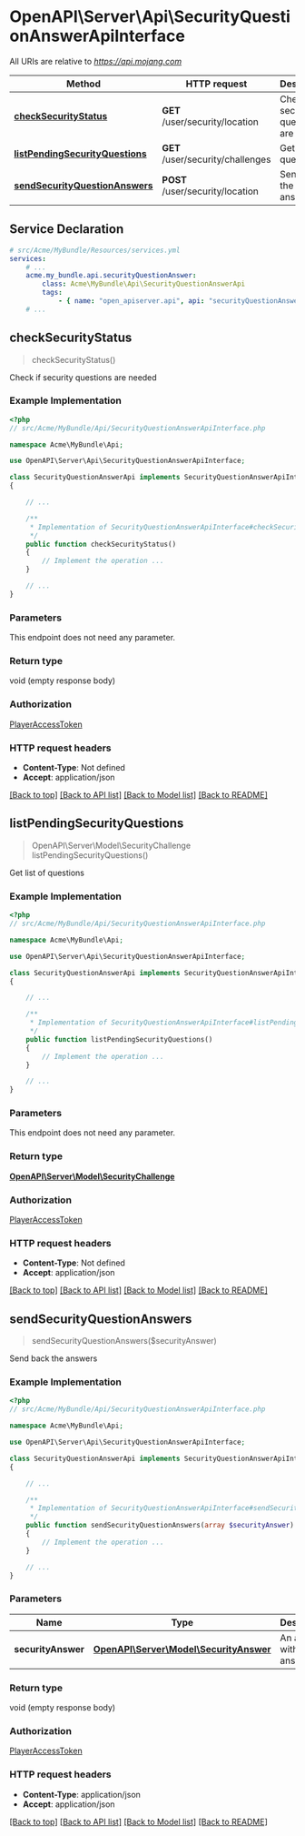 # OpenAPI\Server\Api\SecurityQuestionAnswerApiInterface

All URIs are relative to *https://api.mojang.com*

Method | HTTP request | Description
------------- | ------------- | -------------
[**checkSecurityStatus**](SecurityQuestionAnswerApiInterface.md#checkSecurityStatus) | **GET** /user/security/location | Check if security questions are needed
[**listPendingSecurityQuestions**](SecurityQuestionAnswerApiInterface.md#listPendingSecurityQuestions) | **GET** /user/security/challenges | Get list of questions
[**sendSecurityQuestionAnswers**](SecurityQuestionAnswerApiInterface.md#sendSecurityQuestionAnswers) | **POST** /user/security/location | Send back the answers


## Service Declaration
```yaml
# src/Acme/MyBundle/Resources/services.yml
services:
    # ...
    acme.my_bundle.api.securityQuestionAnswer:
        class: Acme\MyBundle\Api\SecurityQuestionAnswerApi
        tags:
            - { name: "open_apiserver.api", api: "securityQuestionAnswer" }
    # ...
```

## **checkSecurityStatus**
> checkSecurityStatus()

Check if security questions are needed

### Example Implementation
```php
<?php
// src/Acme/MyBundle/Api/SecurityQuestionAnswerApiInterface.php

namespace Acme\MyBundle\Api;

use OpenAPI\Server\Api\SecurityQuestionAnswerApiInterface;

class SecurityQuestionAnswerApi implements SecurityQuestionAnswerApiInterface
{

    // ...

    /**
     * Implementation of SecurityQuestionAnswerApiInterface#checkSecurityStatus
     */
    public function checkSecurityStatus()
    {
        // Implement the operation ...
    }

    // ...
}
```

### Parameters
This endpoint does not need any parameter.

### Return type

void (empty response body)

### Authorization

[PlayerAccessToken](../../README.md#PlayerAccessToken)

### HTTP request headers

 - **Content-Type**: Not defined
 - **Accept**: application/json

[[Back to top]](#) [[Back to API list]](../../README.md#documentation-for-api-endpoints) [[Back to Model list]](../../README.md#documentation-for-models) [[Back to README]](../../README.md)

## **listPendingSecurityQuestions**
> OpenAPI\Server\Model\SecurityChallenge listPendingSecurityQuestions()

Get list of questions

### Example Implementation
```php
<?php
// src/Acme/MyBundle/Api/SecurityQuestionAnswerApiInterface.php

namespace Acme\MyBundle\Api;

use OpenAPI\Server\Api\SecurityQuestionAnswerApiInterface;

class SecurityQuestionAnswerApi implements SecurityQuestionAnswerApiInterface
{

    // ...

    /**
     * Implementation of SecurityQuestionAnswerApiInterface#listPendingSecurityQuestions
     */
    public function listPendingSecurityQuestions()
    {
        // Implement the operation ...
    }

    // ...
}
```

### Parameters
This endpoint does not need any parameter.

### Return type

[**OpenAPI\Server\Model\SecurityChallenge**](../Model/SecurityChallenge.md)

### Authorization

[PlayerAccessToken](../../README.md#PlayerAccessToken)

### HTTP request headers

 - **Content-Type**: Not defined
 - **Accept**: application/json

[[Back to top]](#) [[Back to API list]](../../README.md#documentation-for-api-endpoints) [[Back to Model list]](../../README.md#documentation-for-models) [[Back to README]](../../README.md)

## **sendSecurityQuestionAnswers**
> sendSecurityQuestionAnswers($securityAnswer)

Send back the answers

### Example Implementation
```php
<?php
// src/Acme/MyBundle/Api/SecurityQuestionAnswerApiInterface.php

namespace Acme\MyBundle\Api;

use OpenAPI\Server\Api\SecurityQuestionAnswerApiInterface;

class SecurityQuestionAnswerApi implements SecurityQuestionAnswerApiInterface
{

    // ...

    /**
     * Implementation of SecurityQuestionAnswerApiInterface#sendSecurityQuestionAnswers
     */
    public function sendSecurityQuestionAnswers(array $securityAnswer)
    {
        // Implement the operation ...
    }

    // ...
}
```

### Parameters

Name | Type | Description  | Notes
------------- | ------------- | ------------- | -------------
 **securityAnswer** | [**OpenAPI\Server\Model\SecurityAnswer**](../Model/array.md)| An array with all the answers |

### Return type

void (empty response body)

### Authorization

[PlayerAccessToken](../../README.md#PlayerAccessToken)

### HTTP request headers

 - **Content-Type**: application/json
 - **Accept**: application/json

[[Back to top]](#) [[Back to API list]](../../README.md#documentation-for-api-endpoints) [[Back to Model list]](../../README.md#documentation-for-models) [[Back to README]](../../README.md)

